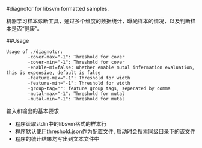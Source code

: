 #diagnotor for libsvm formatted samples.

机器学习样本诊断工具，通过多个维度的数据统计，曝光样本的情况，以及判断样本是否“健康”。

##Usage

```
Usage of ./diagnotor:
        -cover-max="-1": Threshold for cover
        -cover-min="-1": Threshold for cover
        -enable-mi=false: Whether enable mutal infermation evaluation, this is expensive, default is false
        -feature-max="-1": Threshold for width
        -feature-min="-1": Threshold for width
        -group-tag="": feature group tags, seperated by comma
        -mutal-max="-1": Threshold for mutal
        -mutal-min="-1": Threshold for mutal
```

输入和输出的基本要求

* 程序读取stdin中的libsvm格式的样本行
* 程序默认使用threshold.json作为配置文件, 启动时会搜索同级目录下的该文件
* 程序的统计结果均写出到文本文件中
